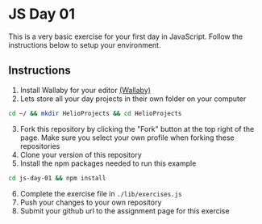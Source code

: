 # JS Day 01

This is a very basic exercise for your first day in JavaScript. Follow the instructions below to setup your environment.

## Instructions

1. Install Wallaby for your editor [(Wallaby)](https://wallabyjs.com/)
2. Lets store all your day projects in their own folder on your computer
  ```bash
  cd ~/ && mkdir HelioProjects && cd HelioProjects
  ```
3. Fork this repository by clicking the "Fork" button at the top right of the page. Make sure you select your own profile when forking these repositories
4. Clone your version of this repository
5. Install the npm packages needed to run this example
  ```bash
  cd js-day-01 && npm install
  ```
6. Complete the exercise file in `./lib/exercises.js`
7. Push your changes to your own repository
8. Submit your github url to the assignment page for this exercise